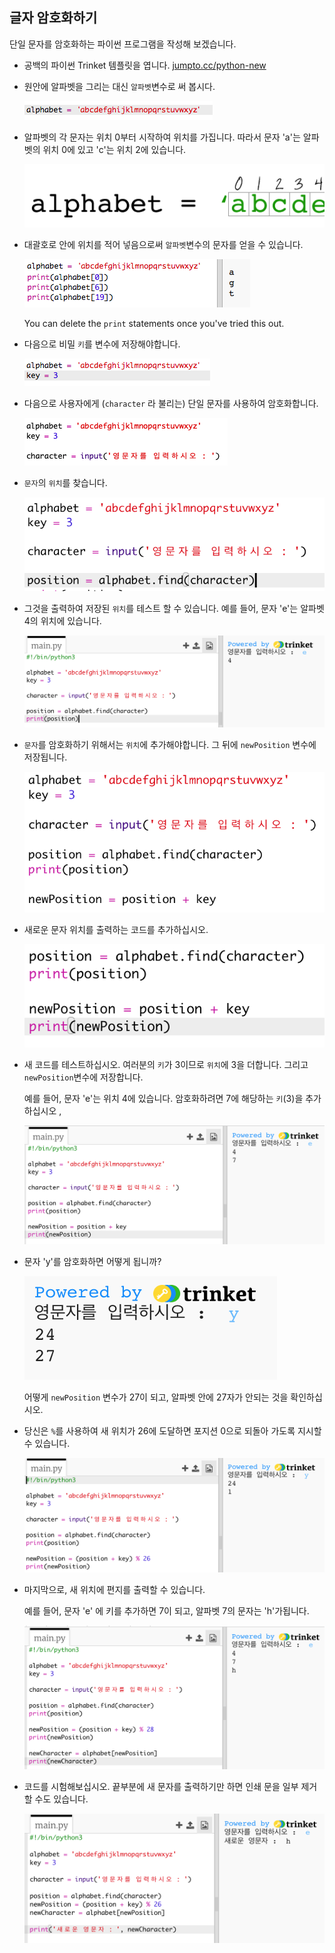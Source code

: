 ## 글자 암호화하기

단일 문자를 암호화하는 파이썬 프로그램을 작성해 보겠습니다.

+ 공백의 파이썬 Trinket 템플릿을 엽니다. <a href="http://jumpto.cc/python-new" target="_blank"> jumpto.cc/python-new </a>

+ 원안에 알파벳을 그리는 대신 `알파벳`변수로 써 봅시다.
    
    ![스크린샷](images/messages-alphabet.png)

+ 알파벳의 각 문자는 위치 0부터 시작하여 위치를 가집니다. 따라서 문자 'a'는 알파벳의 위치 0에 있고 'c'는 위치 2에 있습니다.
    
    ![스크린샷](images/messages-array.png)

+ 대괄호로 안에 위치를 적어 넣음으로써 `알파벳`변수의 문자를 얻을 수 있습니다.
    
    ![스크린샷](images/messages-alphabet-array.png)
    
    You can delete the `print` statements once you've tried this out.

+ 다음으로 비밀 `키`를 변수에 저장해야합니다.
    
    ![스크린샷](images/messages-key.png)

+ 다음으로 사용자에게 (`character` 라 불리는) 단일 문자를 사용하여 암호화합니다.
    
    ![스크린샷](images/messages-character.png)

+ `문자`의 `위치`를 찾습니다.
    
    ![스크린샷](images/messages-position.png)

+ 그것을 출력하여 저장된 `위치`를 테스트 할 수 있습니다. 예를 들어, 문자 'e'는 알파벳 4의 위치에 있습니다.
    
    ![스크린샷](images/messages-position-test.png)

+ `문자`를 암호화하기 위해서는 `위치`에 추가해야합니다. 그 뒤에 `newPosition` 변수에 저장됩니다.
    
    ![스크린샷](images/messages-newposition.png)

+ 새로운 문자 위치를 출력하는 코드를 추가하십시오.
    
    ![스크린샷](images/messages-newposition-print.png)

+ 새 코드를 테스트하십시오. 여러분의 `키`가 3이므로 `위치`에 3을 더합니다. 그리고 `newPosition`변수에 저장합니다.
    
    예를 들어, 문자 'e'는 위치 4에 있습니다. 암호화하려면 7에 해당하는 `키`(3)을 추가하십시오 ,
    
    ![스크린샷](images/messages-newposition-test.png)

+ 문자 'y'를 암호화하면 어떻게 됩니까?
    
    ![스크린샷](images/messages-modulus-bug.png)
    
    어떻게 `newPosition` 변수가 27이 되고, 알파벳 안에 27자가 안되는 것을 확인하십시오.

+ 당신은 `%`를 사용하여 새 위치가 26에 도달하면 포지션 0으로 되돌아 가도록 지시할 수 있습니다.
    
    ![스크린샷](images/messages-modulus.png)

+ 마지막으로, 새 위치에 편지를 출력할 수 있습니다.
    
    예를 들어, 문자 'e' 에 키를 추가하면 7이 되고, 알파벳 7의 문자는 'h'가됩니다.
    
    ![스크린샷](images/messages-newcharacter.png)

+ 코드를 시험해보십시오. 끝부분에 새 문자를 출력하기만 하면 인쇄 문을 일부 제거할 수도 있습니다.
    
    ![스크린샷](images/messages-enc-test.png)